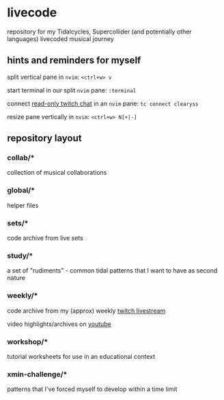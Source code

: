 # livecode
repository for my Tidalcycles, Supercollider (and potentially other languages) livecoded musical journey

## hints and reminders for myself

split vertical pane in `nvim`: `<ctrl+w> v`

start terminal in our split `nvim` pane: `:terminal` 

connect [read-only twitch chat](https://github.com/dongy7/twitch-chat-cli) in an `nvim` pane: `tc connect clearyss`

resize pane vertically in `nvim`: `<ctrl+w> N[+|-]`

## repository layout

### collab/*

collection of musical collaborations

### global/*

helper files

### sets/*

code archive from live sets

### study/*

a set of "rudiments" - common tidal patterns that I want to have as second nature

### weekly/*

code archive from my (approx) weekly [twitch livestream](https://twitch.tv/clearyss)

video highlights/archives on [youtube](https://www.youtube.com/channel/UC2p7hQGQ7BG1UUQjEqHHvVA?view_as=subscriber)

### workshop/*

tutorial worksheets for use in an educational context

### xmin-challenge/*

patterns that I've forced myself to develop within a time limit
